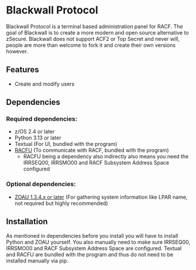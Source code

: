 # Blackwall Protocol
Blackwall Protocol is a terminal based administration panel for RACF. The goal of Blackwall is to create a more modern and open source alternative to zSecure. Blackwall does not support ACF2 or Top Secret and never will, people are more than welcome to fork it and create their own versions however.

## Features
- Create and modify users

## Dependencies
### Required dependencies:
- z/OS 2.4 or later
- Python 3.13 or later
- Textual (For UI, bundled with the program)
- [RACFU](https://github.com/ambitus/racfu) (To communicate with RACF, bundled with the program)
  - RACFU being a dependency also indirectly also means you need the IRRSEQ00, IRRSMO00 and RACF Subsystem Address Space configured

### Optional dependencies:
- [ZOAU 1.3.4.x or later](https://www.ibm.com/docs/en/zoau/1.3.x) (For gathering system information like LPAR name, not required but highly recommended)

## Installation
As mentioned in dependencies before you install you will have to install Python and ZOAU yourself. You also manually need to make sure IRRSEQ00, IRRSMO00 and RACF Subsystem Address Space are configured. Textual and RACFU are bundled with the program and thus do not need to be installed manually via pip.
